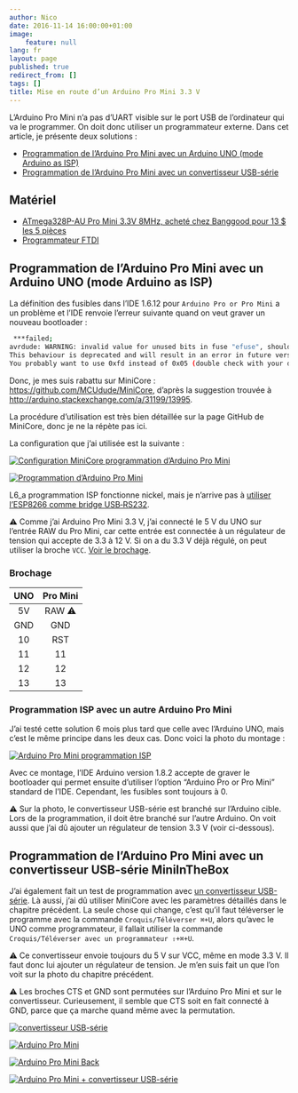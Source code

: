 ```yaml
---
author: Nico
date: 2016-11-14 16:00:00+01:00
image:
    feature: null
lang: fr
layout: page
published: true
redirect_from: []
tags: []
title: Mise en route d’un Arduino Pro Mini 3.3 V
---
```


L’Arduino Pro Mini n’a pas d’UART visible sur le port USB de l’ordinateur qui va le programmer. On doit donc utiliser un programmateur externe. Dans cet article, je présente deux solutions :

-   [Programmation de l’Arduino Pro Mini avec un Arduino UNO (mode Arduino as ISP)][1]
-   [Programmation de l’Arduino Pro Mini avec un convertisseur USB-série][2]

## Matériel

-   [ATmega328P-AU Pro Mini 3.3V 8MHz, acheté chez Banggood pour 13 $ les 5 pièces][3]
-   [Programmateur FTDI][4]

## Programmation de l’Arduino Pro Mini avec un Arduino UNO (mode Arduino as ISP)

La définition des fusibles dans l’IDE 1.6.12 pour `Arduino Pro or Pro Mini` a un problème et l’IDE renvoie l’erreur suivante quand on veut graver un nouveau bootloader :

```bash
 ***failed;
avrdude: WARNING: invalid value for unused bits in fuse "efuse", should be set to 1 according to datasheet
This behaviour is deprecated and will result in an error in future version
You probably want to use 0xfd instead of 0x05 (double check with your datasheet first).
```

Donc, je mes suis rabattu sur MiniCore : <https://github.com/MCUdude/MiniCore>, d’après la suggestion trouvée à <http://arduino.stackexchange.com/a/31199/13995>.

La procédure d’utilisation est très bien détaillée sur la page GitHub de MiniCore, donc je ne la répète pas ici.

La configuration que j’ai utilisée est la suivante :

[![Configuration MiniCore programmation d’Arduino Pro Mini][img_1]][img_1]

[img_1]: ../files/2016-11-14-arduino-pro-mini/images/config_MiniCore.png

[![Programmation d’Arduino Pro Mini][img_2]][img_2]

[img_2]: ../files/2016-11-14-arduino-pro-mini/images/arduino-pro-mini-arduino-uno_lowres.jpg

L6_a programmation ISP fonctionne nickel, mais je n’arrive pas à [utiliser l’ESP8266 comme bridge USB‑RS232][6].

⚠ Comme j’ai Arduino Pro Mini 3.3 V, j’ai connecté le 5 V du UNO sur l’entrée RAW du Pro Mini, car cette entrée est connectée à un régulateur de tension qui accepte de 3.3 à 12 V. Si on a du 3.3 V déjà régulé, on peut utiliser la broche `VCC`. [Voir le brochage][5].

### Brochage

| UNO | Pro Mini |
| :-: | :------: |
| 5V  |  RAW ⚠   |
| GND |   GND    |
| 10  |   RST    |
| 11  |    11    |
| 12  |    12    |
| 13  |    13    |

### Programmation ISP avec un autre Arduino Pro Mini

J’ai testé cette solution 6 mois plus tard que celle avec l’Arduino UNO, mais c’est le même principe dans les deux cas. Donc voici la photo du montage :

[![Arduino Pro Mini programmation ISP][img_7]][img_7]

[img_7]: ../files/2016-11-14-arduino-pro-mini/images/arduino-pro-mini-as-isp_lowres.jpg

Avec ce montage, l’IDE Arduino version 1.8.2 accepte de graver le bootloader qui permet ensuite d’utiliser l’option “Arduino Pro or Pro Mini” standard de l’IDE. Cependant, les fusibles sont toujours à 0.

⚠ Sur la photo, le convertisseur USB-série est branché sur l’Arduino cible. Lors de la programmation, il doit être branché sur l’autre Arduino. On voit aussi que j’ai dû ajouter un régulateur de tension 3.3 V (voir ci-dessous).

## Programmation de l’Arduino Pro Mini avec un convertisseur USB-série MiniInTheBox

J’ai également fait un test de programmation avec [un convertisseur USB-série][4]. Là aussi, j’ai dû utiliser MiniCore avec les paramètres détaillés dans le chapitre précédent. La seule chose qui change, c’est qu’il faut téléverser le programme avec la commande `Croquis/Téléverser ⌘+U`, alors qu’avec le UNO comme programmateur, il fallait utiliser la commande `Croquis/Téléverser avec un programmateur ⇧+⌘+U`.

⚠ Ce convertisseur envoie toujours du 5 V sur VCC, même en mode 3.3 V. Il faut donc lui ajouter un régulateur de tension. Je m’en suis fait un que l’on voit sur la photo du chapitre précédent.

⚠ Les broches CTS et GND sont permutées sur l’Arduino Pro Mini et sur le convertisseur. Curieusement, il semble que CTS soit en fait connecté à GND, parce que ça marche quand même avec la permutation.

[![convertisseur USB-série][img_3]][img_3]

[img_3]: ../files/2016-11-14-arduino-pro-mini/images/usb-serial-converter_lowres.jpg

[![Arduino Pro Mini][img_4]][img_4]

[img_4]: ../files/2016-11-14-arduino-pro-mini/images/arduino-pro-mini_lowres.jpg

[![Arduino Pro Mini Back][img_5]][img_5]

[img_5]: ../files/2016-11-14-arduino-pro-mini/images/arduino-pro-mini-back.jpg

[![Arduino Pro Mini + convertisseur USB-série][img_6]][img_6]

[img_6]: ../files/2016-11-14-arduino-pro-mini/images/arduino-pro-mini-usb-serial_lowres.jpg

<!--

## Programmation de l’Arduino Pro Mini avec un convertisseur USB-série Banggood

Et j’ai aussi testé un [convertisseur USB-série de chez Banggood][7] qui a l’avantage de se présenter sous la forme d’un cordon USB entièrement isolé. Il est aussi livré avec un connecteur 5 broches fort pratique.

Par contre les fils ne sont pas branchés dans le bon ordre, donc il faut corriger cela selon la table ci-dessous :

| Arduino Pro Mini | Convertisseur |
| :-               | :-            |
| BLK              | blue CTS      |
| GND              | black GND     |
| VCC              | red 5V        |
| RXI              | green TXD     |
| TX0              | white RXD     |
| GRN              | yellow RTS    |


| Arduino Pro Mini | Convertisseur |
| :-               | :-            |
| BLK              | black GND     |
| GND              | blue CTS      |
| VCC              | red 5V        |
| RXI              | green TXD     |
| TX0              | white RXD     |
| GRN              | yellow RTS    |


[7]: https://www.banggood.com/6Pin-FTDI-FT232RL-USB-To-Serial-Adapter-Module-USB-TO-TTL-RS232-Arduino-Cable-p-1035802.html?p=0431091025639201412F

-->

<!--
[2]: https://learn.sparkfun.com/tutorials/using-the-arduino-pro-mini-33v
-->

[1]: #programmation-de-larduino-pro-mini-avec-un-arduino-uno-mode-arduino-as-isp
[2]: #programmation-de-larduino-pro-mini-avec-un-convertisseur-usb-série-miniinthebox
[3]: https://usa.banggood.com/5Pcs-3_3V-8MHz-ATmega328P-AU-Pro-Mini-Microcontroller-With-Pins-Development-Board-p-980292.html?imageAb=2&akmClientCountry=America&p=0431091025639201412F&a=1697373190.4133&akmClientCountry=America
[4]: https://m.miniinthebox.com/fr/p/programme-downloader-ftdi-basic-usb-a-ttl-ft232-pour-arduino_p903425.html
[5]: /pinouts/#pinout-arduino-pro-mini
[6]: /usb-rs232_bridge_microcontroleurs/
